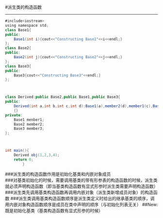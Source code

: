 #派生类的构造函数
*****
```java
#include<iostream>
using namespace std;
class Base1{
public:
    Base1(int i){cout<<"Constructing Base1"<<i<<endl;}
};
class Base2{
public:
    Base2(int j){cout<<"Constructing Base2"<<j<<endl;}
};
class Base3{
public:
    Base3{cout<<"Constructing Base3"<<endl;}    
};



class Derived:public Base2,public Base1,public Base3{
public:
    Derived(int a,int b,int c,int d):Base1(a),member2(d),member1(c),Base2(b)
    {}
private:
    Base1 menber1;
    Base2 member2;
    Base3 member3;
};



int main(){
    Derived obj(1,2,3,4);
    return 0;
        }
```

###派生类的构造函数作用是初始化基类和内嵌对象成员<br>
###对基类初始化的时候，需要调用基类的带有形参表的构造函数的时候，派生类就必须声明构造函数（即当基类构造函数有显式形参时派生类需要声明构造函数）<br>
###派生类先调用基类构造函数再调用内嵌对象（派生类新增成员对象）的构造函数
###派生类调用基类构造函数顺序是派生类定义时给出的继承基类的顺序，调用内嵌对象构造函数顺序是成员在类中声明的顺序（与初始化列表无关）
##New:既是初始化基类（基类构造函数有显式形参的时候）
